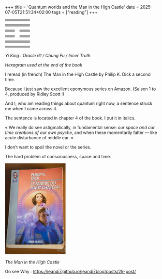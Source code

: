 +++
title = 'Quantum worlds and the Man in the High Castle'
date = 2025-07-05T21:51:34+02:00
tags = ["reading"]
+++

![ChungFu](./images/Oracle61ChungFu.png)

*Yi King : Oracle 61 / Chung Fu / Inner Truth* 

*Hexagram used at the end of the book*

I reread (in french) The Man in the High Castle by Philip K. Dick a second time.

Because I just saw the excellent eponymous series on Amazon. (Saison 1 to 4, produced by Ridley Scott !)

And I, who am reading things about quantum right now, a sentence struck me when I came across it.

The sentence is located in chapter 4 of the book. I put it in italics. 

« We really do
see astigmatically, in fundamental sense: *our space and our time creations of our own psyche*, and
when these momentarily falter — like acute disturbance of middle ear. »

I don't want to spoil the novel or the series.

The hard problem of consciousness, space and time.

![Thebook](./images/theManInTheHighCastle.jpg)

*The Man in the High Castle*

Go see Why : https://jeandi7.github.io/jeandi7blog/posts/29-post/